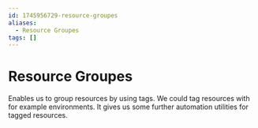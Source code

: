 ```yaml
---
id: 1745956729-resource-groupes
aliases:
  - Resource Groupes
tags: []
---
```


# Resource Groupes

Enables us to group resources by using tags. We could tag resources with for example environments. It gives us some further automation utilities for tagged resources.
